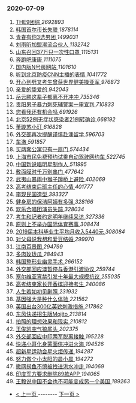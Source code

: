 ### 2020-07-09 
1. [ THE9团综 ](https://s.weibo.com/weibo?q=%23THE9%E5%9B%A2%E7%BB%BC%23&Refer=top) *2692893*
1. [ 韩国首尔市长失联 ](https://s.weibo.com/weibo?q=%23%E9%9F%A9%E5%9B%BD%E9%A6%96%E5%B0%94%E5%B8%82%E9%95%BF%E5%A4%B1%E8%81%94%23&Refer=top) *1878114*
1. [ 青春有你3选男团 ](https://s.weibo.com/weibo?q=%23%E9%9D%92%E6%98%A5%E6%9C%89%E4%BD%A03%E9%80%89%E7%94%B7%E5%9B%A2%23&Refer=top) *1499031*
1. [ 刘雨昕加盟潮流合伙人 ](https://s.weibo.com/weibo?q=%E5%88%98%E9%9B%A8%E6%98%95%E5%8A%A0%E7%9B%9F%E6%BD%AE%E6%B5%81%E5%90%88%E4%BC%99%E4%BA%BA&Refer=top) *1132742*
1. [ 山东召回37万只一次性口罩 ](https://s.weibo.com/weibo?q=%23%E5%B1%B1%E4%B8%9C%E5%8F%AC%E5%9B%9E37%E4%B8%87%E5%8F%AA%E4%B8%80%E6%AC%A1%E6%80%A7%E5%8F%A3%E7%BD%A9%23&Refer=top) *1115131*
1. [ 奔跑吧康康 ](https://s.weibo.com/weibo?q=%23%E5%A5%94%E8%B7%91%E5%90%A7%E5%BA%B7%E5%BA%B7%23&Refer=top) *1111075*
1. [ 国内版N号房网站 ](https://s.weibo.com/weibo?q=%23%E5%9B%BD%E5%86%85%E7%89%88N%E5%8F%B7%E6%88%BF%E7%BD%91%E7%AB%99%23&Refer=top) *1101610*
1. [ 听到北京防疫CNN主播的表情 ](https://s.weibo.com/weibo?q=%23%E5%90%AC%E5%88%B0%E5%8C%97%E4%BA%AC%E9%98%B2%E7%96%ABCNN%E4%B8%BB%E6%92%AD%E7%9A%84%E8%A1%A8%E6%83%85%23&Refer=top) *1041772*
1. [ 开心到劈叉考生曾获世界健美操亚军 ](https://s.weibo.com/weibo?q=%23%E5%BC%80%E5%BF%83%E5%88%B0%E5%8A%88%E5%8F%89%E8%80%83%E7%94%9F%E6%9B%BE%E8%8E%B7%E4%B8%96%E7%95%8C%E5%81%A5%E7%BE%8E%E6%93%8D%E4%BA%9A%E5%86%9B%23&Refer=top) *976873*
1. [ 亲爱的挚爱的 ](https://s.weibo.com/weibo?q=%E4%BA%B2%E7%88%B1%E7%9A%84%E6%8C%9A%E7%88%B1%E7%9A%84&Refer=top) *942043*
1. [ 岳云鹏这辈子都离不开冲冲 ](https://s.weibo.com/weibo?q=%23%E5%B2%B3%E4%BA%91%E9%B9%8F%E8%BF%99%E8%BE%88%E5%AD%90%E9%83%BD%E7%A6%BB%E4%B8%8D%E5%BC%80%E5%86%B2%E5%86%B2%23&Refer=top) *735346*
1. [ 贵阳男子暴力刺死辅警案一审宣判 ](https://s.weibo.com/weibo?q=%23%E8%B4%B5%E9%98%B3%E7%94%B7%E5%AD%90%E6%9A%B4%E5%8A%9B%E5%88%BA%E6%AD%BB%E8%BE%85%E8%AD%A6%E6%A1%88%E4%B8%80%E5%AE%A1%E5%AE%A3%E5%88%A4%23&Refer=top) *710833*
1. [ 您看我还有机会吗 ](https://s.weibo.com/weibo?q=%23%E6%82%A8%E7%9C%8B%E6%88%91%E8%BF%98%E6%9C%89%E6%9C%BA%E4%BC%9A%E5%90%97%23&Refer=top) *691926*
1. [ 北京52例无症状感染者21例转确诊 ](https://s.weibo.com/weibo?q=%E5%8C%97%E4%BA%AC52%E4%BE%8B%E6%97%A0%E7%97%87%E7%8A%B6%E6%84%9F%E6%9F%93%E8%80%8521%E4%BE%8B%E8%BD%AC%E7%A1%AE%E8%AF%8A&Refer=top) *668192*
1. [ 董璇苏小玎 ](https://s.weibo.com/weibo?q=%23%E8%91%A3%E7%92%87%E8%8B%8F%E5%B0%8F%E7%8E%8E%23&Refer=top) *616828*
1. [ 外交部再次提醒谨慎赴澳留学 ](https://s.weibo.com/weibo?q=%23%E5%A4%96%E4%BA%A4%E9%83%A8%E5%86%8D%E6%AC%A1%E6%8F%90%E9%86%92%E8%B0%A8%E6%85%8E%E8%B5%B4%E6%BE%B3%E7%95%99%E5%AD%A6%23&Refer=top) *596703*
1. [ 车澈 ](https://s.weibo.com/weibo?q=%E8%BD%A6%E6%BE%88&Refer=top) *591857*
1. [ 买两套公寓只有一扇门 ](https://s.weibo.com/weibo?q=%E4%B9%B0%E4%B8%A4%E5%A5%97%E5%85%AC%E5%AF%93%E5%8F%AA%E6%9C%89%E4%B8%80%E6%89%87%E9%97%A8&Refer=top) *574434*
1. [ 上海市民免费预约试乘自动驾驶网约车 ](https://s.weibo.com/weibo?q=%E4%B8%8A%E6%B5%B7%E5%B8%82%E6%B0%91%E5%85%8D%E8%B4%B9%E9%A2%84%E7%BA%A6%E8%AF%95%E4%B9%98%E8%87%AA%E5%8A%A8%E9%A9%BE%E9%A9%B6%E7%BD%91%E7%BA%A6%E8%BD%A6&Refer=top) *522745*
1. [ 中国新说唱明星制作人 ](https://s.weibo.com/weibo?q=%23%E4%B8%AD%E5%9B%BD%E6%96%B0%E8%AF%B4%E5%94%B1%E6%98%8E%E6%98%9F%E5%88%B6%E4%BD%9C%E4%BA%BA%23&Refer=top) *511995*
1. [ 敷面膜时千万别串门 ](https://s.weibo.com/weibo?q=%23%E6%95%B7%E9%9D%A2%E8%86%9C%E6%97%B6%E5%8D%83%E4%B8%87%E5%88%AB%E4%B8%B2%E9%97%A8%23&Refer=top) *477642*
1. [ 武夷山暴雨中猴子蹲桥上避险 ](https://s.weibo.com/weibo?q=%23%E6%AD%A6%E5%A4%B7%E5%B1%B1%E6%9A%B4%E9%9B%A8%E4%B8%AD%E7%8C%B4%E5%AD%90%E8%B9%B2%E6%A1%A5%E4%B8%8A%E9%81%BF%E9%99%A9%23&Refer=top) *402069*
1. [ 高考结束后班主任的心情 ](https://s.weibo.com/weibo?q=%E9%AB%98%E8%80%83%E7%BB%93%E6%9D%9F%E5%90%8E%E7%8F%AD%E4%B8%BB%E4%BB%BB%E7%9A%84%E5%BF%83%E6%83%85&Refer=top) *401777*
1. [ 李现民国造型 ](https://s.weibo.com/weibo?q=%23%E6%9D%8E%E7%8E%B0%E6%B0%91%E5%9B%BD%E9%80%A0%E5%9E%8B%23&Refer=top) *393327*
1. [ 健身房的保洁阿姨有多强 ](https://s.weibo.com/weibo?q=%23%E5%81%A5%E8%BA%AB%E6%88%BF%E7%9A%84%E4%BF%9D%E6%B4%81%E9%98%BF%E5%A7%A8%E6%9C%89%E5%A4%9A%E5%BC%BA%23&Refer=top) *328166*
1. [ 欢乐合唱团演员失踪 ](https://s.weibo.com/weibo?q=%E6%AC%A2%E4%B9%90%E5%90%88%E5%94%B1%E5%9B%A2%E6%BC%94%E5%91%98%E5%A4%B1%E8%B8%AA&Refer=top) *328034*
1. [ 考生和记者约定明年继续采访 ](https://s.weibo.com/weibo?q=%E8%80%83%E7%94%9F%E5%92%8C%E8%AE%B0%E8%80%85%E7%BA%A6%E5%AE%9A%E6%98%8E%E5%B9%B4%E7%BB%A7%E7%BB%AD%E9%87%87%E8%AE%BF&Refer=top) *327336*
1. [ 原则上不举办国际体育赛事 ](https://s.weibo.com/weibo?q=%E5%8E%9F%E5%88%99%E4%B8%8A%E4%B8%8D%E4%B8%BE%E5%8A%9E%E5%9B%BD%E9%99%85%E4%BD%93%E8%82%B2%E8%B5%9B%E4%BA%8B&Refer=top) *308474*
1. [ 2019届本科毕业生平均月收入5440元 ](https://s.weibo.com/weibo?q=%232019%E5%B1%8A%E6%9C%AC%E7%A7%91%E6%AF%95%E4%B8%9A%E7%94%9F%E5%B9%B3%E5%9D%87%E6%9C%88%E6%94%B6%E5%85%A55440%E5%85%83%23&Refer=top) *308084*
1. [ 对父母说我想和爱豆结婚 ](https://s.weibo.com/weibo?q=%23%E5%AF%B9%E7%88%B6%E6%AF%8D%E8%AF%B4%E6%88%91%E6%83%B3%E5%92%8C%E7%88%B1%E8%B1%86%E7%BB%93%E5%A9%9A%23&Refer=top) *299970*
1. [ 江南百景图 ](https://s.weibo.com/weibo?q=%23%E6%B1%9F%E5%8D%97%E7%99%BE%E6%99%AF%E5%9B%BE%23&Refer=top) *294799*
1. [ 多肉玫珑瓜 ](https://s.weibo.com/weibo?q=%23%E5%A4%9A%E8%82%89%E7%8E%AB%E7%8F%91%E7%93%9C%23&Refer=top) *284943*
1. [ 韩国整形业幽灵手术 ](https://s.weibo.com/weibo?q=%23%E9%9F%A9%E5%9B%BD%E6%95%B4%E5%BD%A2%E4%B8%9A%E5%B9%BD%E7%81%B5%E6%89%8B%E6%9C%AF%23&Refer=top) *266152*
1. [ 外交部回应澳暂停与香港引渡协议 ](https://s.weibo.com/weibo?q=%E5%A4%96%E4%BA%A4%E9%83%A8%E5%9B%9E%E5%BA%94%E6%BE%B3%E6%9A%82%E5%81%9C%E4%B8%8E%E9%A6%99%E6%B8%AF%E5%BC%95%E6%B8%A1%E5%8D%8F%E8%AE%AE&Refer=top) *259744*
1. [ 塞尔维亚宵禁引发十年最大规模抗议 ](https://s.weibo.com/weibo?q=%23%E5%A1%9E%E5%B0%94%E7%BB%B4%E4%BA%9A%E5%AE%B5%E7%A6%81%E5%BC%95%E5%8F%91%E5%8D%81%E5%B9%B4%E6%9C%80%E5%A4%A7%E8%A7%84%E6%A8%A1%E6%8A%97%E8%AE%AE%23&Refer=top) *255035*
1. [ 高考结束家长开香槟迎接考生 ](https://s.weibo.com/weibo?q=%E9%AB%98%E8%80%83%E7%BB%93%E6%9D%9F%E5%AE%B6%E9%95%BF%E5%BC%80%E9%A6%99%E6%A7%9F%E8%BF%8E%E6%8E%A5%E8%80%83%E7%94%9F&Refer=top) *240086*
1. [ 人生若如初见剧照 ](https://s.weibo.com/weibo?q=%23%E4%BA%BA%E7%94%9F%E8%8B%A5%E5%A6%82%E5%88%9D%E8%A7%81%E5%89%A7%E7%85%A7%23&Refer=top) *231932*
1. [ 基因强大是种什么体验 ](https://s.weibo.com/weibo?q=%23%E5%9F%BA%E5%9B%A0%E5%BC%BA%E5%A4%A7%E6%98%AF%E7%A7%8D%E4%BB%80%E4%B9%88%E4%BD%93%E9%AA%8C%23&Refer=top) *221562*
1. [ 英国出台300亿英镑刺激措施 ](https://s.weibo.com/weibo?q=%E8%8B%B1%E5%9B%BD%E5%87%BA%E5%8F%B0300%E4%BA%BF%E8%8B%B1%E9%95%91%E5%88%BA%E6%BF%80%E6%8E%AA%E6%96%BD&Refer=top) *217862*
1. [ 东风快递招生版Mojito ](https://s.weibo.com/weibo?q=%E4%B8%9C%E9%A3%8E%E5%BF%AB%E9%80%92%E6%8B%9B%E7%94%9F%E7%89%88Mojito&Refer=top) *213814*
1. [ 拍照的理想效果和现实 ](https://s.weibo.com/weibo?q=%23%E6%8B%8D%E7%85%A7%E7%9A%84%E7%90%86%E6%83%B3%E6%95%88%E6%9E%9C%E5%92%8C%E7%8E%B0%E5%AE%9E%23&Refer=top) *210812*
1. [ 王俊凯空气狼尾头 ](https://s.weibo.com/weibo?q=%23%E7%8E%8B%E4%BF%8A%E5%87%AF%E7%A9%BA%E6%B0%94%E7%8B%BC%E5%B0%BE%E5%A4%B4%23&Refer=top) *202375*
1. [ 外交部回应中印两军脱离接触 ](https://s.weibo.com/weibo?q=%E5%A4%96%E4%BA%A4%E9%83%A8%E5%9B%9E%E5%BA%94%E4%B8%AD%E5%8D%B0%E4%B8%A4%E5%86%9B%E8%84%B1%E7%A6%BB%E6%8E%A5%E8%A7%A6&Refer=top) *195228*
1. [ 快递小哥化身蒙面侠冲进火海 ](https://s.weibo.com/weibo?q=%E5%BF%AB%E9%80%92%E5%B0%8F%E5%93%A5%E5%8C%96%E8%BA%AB%E8%92%99%E9%9D%A2%E4%BE%A0%E5%86%B2%E8%BF%9B%E7%81%AB%E6%B5%B7&Refer=top) *194526*
1. [ 超新星运动会星火炬传递 ](https://s.weibo.com/weibo?q=%23%E8%B6%85%E6%96%B0%E6%98%9F%E8%BF%90%E5%8A%A8%E4%BC%9A%E6%98%9F%E7%81%AB%E7%82%AC%E4%BC%A0%E9%80%92%23&Refer=top) *194287*
1. [ 努力做个小太阳的晨小晨 ](https://s.weibo.com/weibo?q=%E5%8A%AA%E5%8A%9B%E5%81%9A%E4%B8%AA%E5%B0%8F%E5%A4%AA%E9%98%B3%E7%9A%84%E6%99%A8%E5%B0%8F%E6%99%A8&Refer=top) *194272*
1. [ 撒网捞鱼不慎被拽进洪水冲走 ](https://s.weibo.com/weibo?q=%E6%92%92%E7%BD%91%E6%8D%9E%E9%B1%BC%E4%B8%8D%E6%85%8E%E8%A2%AB%E6%8B%BD%E8%BF%9B%E6%B4%AA%E6%B0%B4%E5%86%B2%E8%B5%B0&Refer=top) *194069*
1. [ 印度军方要求删除89款APP ](https://s.weibo.com/weibo?q=%23%E5%8D%B0%E5%BA%A6%E5%86%9B%E6%96%B9%E8%A6%81%E6%B1%82%E5%88%A0%E9%99%A489%E6%AC%BEAPP%23&Refer=top) *194065*
1. [ 王毅说中国不会也不可能变成另一个美国 ](https://s.weibo.com/weibo?q=%E7%8E%8B%E6%AF%85%E8%AF%B4%E4%B8%AD%E5%9B%BD%E4%B8%8D%E4%BC%9A%E4%B9%9F%E4%B8%8D%E5%8F%AF%E8%83%BD%E5%8F%98%E6%88%90%E5%8F%A6%E4%B8%80%E4%B8%AA%E7%BE%8E%E5%9B%BD&Refer=top) *189263* 

- [ < 上一页 ](https://github.com/able8/weibo-hot-record/blob/master/2020-07-08.md) -------- [ 下一页 > ](https://github.com/able8/weibo-hot-record/blob/master/2020-07-10.md)